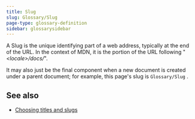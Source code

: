```yaml
---
title: Slug
slug: Glossary/Slug
page-type: glossary-definition
sidebar: glossarysidebar
---
```



A Slug is the unique identifying part of a web address, typically at the end of the URL. In the context of MDN, it is the portion of the URL following "_\<locale>/docs/_".

It may also just be the final component when a new document is created under a parent document; for example, this page's slug is `Glossary/Slug` .

## See also

- [Choosing titles and slugs](/en-US/docs/MDN/Writing_guidelines/Writing_style_guide#slugs)
